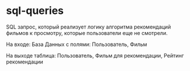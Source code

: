 # sql-queries

SQL запрос, который реализует логику алгоритма рекомендаций фильмов к просмотру, которые пользователи еще не смотрели.

На входе: База Данных с полями: Пользователь, Фильм

На выходе таблица: Пользователь, Фильм для рекомендации, Рейтинг рекомендации
